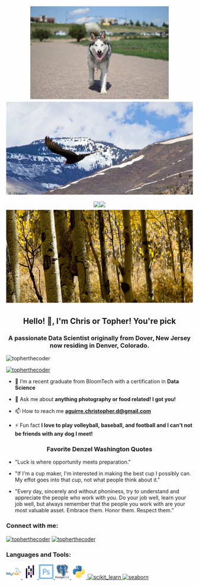 <h1 align="center"><img src= "images/Tango.jpg" height="250"><img src= "images/Hawk.jpg" height="250"><img src= "images/Leopard.jpg" height="250"><img src= "images/Gorilla.jpg" height="250"><img src= "images/bobcat.jpg" height="250"></h1>

<h2 align="center">Hello! 👋, I'm Chris or Topher! You're pick</h2>

<h3 align="center">A passionate Data Scientist originally from Dover, New Jersey now residing in Denver, Colorado.</h3>

<p align="left"> <img src="https://komarev.com/ghpvc/?username=topherthecoder&label=Profile%20views&color=0e75b6&style=flat" alt="topherthecoder" /> </p>

<p align="left"> <a href="https://twitter.com/topherthecoder" target="blank"><img src="https://img.shields.io/twitter/follow/topherthecoder?logo=twitter&style=for-the-badge" alt="topherthecoder" /></a> </p>

- 🔭 I’m a recent graduate from BloomTech with a certification in **Data Science**

- 💬 Ask me about **anything photography or food related! I got you!**

- 📫 How to reach me **aguirre.christopher.d@gmail.com**

- ⚡ Fun fact **I love to play volleyball, baseball, and football and I can't not be friends with any dog I meet!**

<h3 align="center"> Favorite Denzel Washington Quotes </h3>

- "Luck is where opportunity meets preparation."

- "If I'm a cup maker, I'm interested in making the best cup I possibly can. My effot goes into that cup, not what people think about it."

- "Every day, sincerely and without phoniness, try to understand and appreciate the people who work with you. Do your job well, learn your job well, but always remember that the people you work with are your most valuable asset. Embrace them. Honor them. Respect them.”

<h3 align="left">Connect with me:</h3>
<p align="left">
<a href="https://twitter.com/topherthecoder" target="blank"><img align="center" src="https://raw.githubusercontent.com/rahuldkjain/github-profile-readme-generator/master/src/images/icons/Social/twitter.svg" alt="topherthecoder" height="30" width="40" /></a>
<a href="https://linkedin.com/in/topherthecoder" target="blank"><img align="center" src="https://raw.githubusercontent.com/rahuldkjain/github-profile-readme-generator/master/src/images/icons/Social/linked-in-alt.svg" alt="topherthecoder" height="30" width="40" /></a>
</p>

<h3 align="left">Languages and Tools:</h3>
<p align="left"> <a href="https://www.mysql.com/" target="_blank" rel="noreferrer"> <img src="https://raw.githubusercontent.com/devicons/devicon/master/icons/mysql/mysql-original-wordmark.svg" alt="mysql" width="40" height="40"/> </a> <a href="https://pandas.pydata.org/" target="_blank" rel="noreferrer"> <img src="https://raw.githubusercontent.com/devicons/devicon/2ae2a900d2f041da66e950e4d48052658d850630/icons/pandas/pandas-original.svg" alt="pandas" width="40" height="40"/> </a> <a href="https://www.photoshop.com/en" target="_blank" rel="noreferrer"> <img src="https://raw.githubusercontent.com/devicons/devicon/master/icons/photoshop/photoshop-line.svg" alt="photoshop" width="40" height="40"/> </a> <a href="https://www.postgresql.org" target="_blank" rel="noreferrer"> <img src="https://raw.githubusercontent.com/devicons/devicon/master/icons/postgresql/postgresql-original-wordmark.svg" alt="postgresql" width="40" height="40"/> </a> <a href="https://www.python.org" target="_blank" rel="noreferrer"> <img src="https://raw.githubusercontent.com/devicons/devicon/master/icons/python/python-original.svg" alt="python" width="40" height="40"/> </a> <a href="https://scikit-learn.org/" target="_blank" rel="noreferrer"> <img src="https://upload.wikimedia.org/wikipedia/commons/0/05/Scikit_learn_logo_small.svg" alt="scikit_learn" width="40" height="40"/> </a> <a href="https://seaborn.pydata.org/" target="_blank" rel="noreferrer"> <img src="https://seaborn.pydata.org/_images/logo-mark-lightbg.svg" alt="seaborn" width="40" height="40"/> </a> </p>
